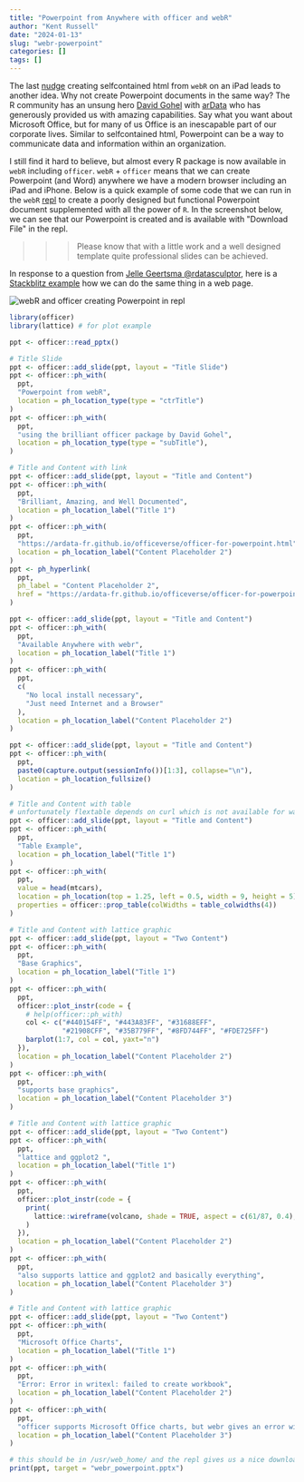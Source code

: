 ```yaml
---
title: "Powerpoint from Anywhere with officer and webR"
author: "Kent Russell"
date: "2024-01-13"
slug: "webr-powerpoint"
categories: []
tags: []
---
```


The last [nudge](https://www.jsinr.me/2024/01/10/selfcontained-htmlwidgets/) creating selfcontained html from `webR` on an iPad leads to another idea.  Why not create Powerpoint documents in the same way?  The R community has an unsung hero [David Gohel](https://davidgohel.r-universe.dev/) with [arData](https://www.ardata.fr) who has generously provided us with amazing capabilities.  Say what you want about Microsoft Office, but for many of us Office is an inescapable part of our corporate lives.  Similar to selfcontained html, Powerpoint can be a way to communicate data and information within an organization.

I still find it hard to believe, but almost every R package is now available in `webR` including `officer`.  `webR` + `officer` means that we can create Powerpoint (and Word) anywhere we have a modern browser including an iPad and iPhone.  Below is a quick example of some code that we can run in the `webR` [repl](https://webr.r-wasm.org/latest/) to create a poorly designed but functional Powerpoint document supplemented with all the power of `R`.  In the screenshot below, we can see that our Powerpoint is created and is available with "Download File" in the repl.

>>> Please know that with a little work and a well designed template quite professional slides can be achieved.

In response to a question from [Jelle Geertsma \@rdatasculptor](https://twitter.com/rdatasculptor), here is a [Stackblitz example](https://stackblitz.com/edit/vitejs-vite-bkrxbm?file=main.js) how we can do the same thing in a web page. 

![webR and officer creating Powerpoint in repl](/images/webr_powerpoint.png)


```r
library(officer)
library(lattice) # for plot example

ppt <- officer::read_pptx()

# Title Slide
ppt <- officer::add_slide(ppt, layout = "Title Slide")
ppt <- officer::ph_with(
  ppt,
  "Powerpoint from webR",
  location = ph_location_type(type = "ctrTitle")
)
ppt <- officer::ph_with(
  ppt,
  "using the brilliant officer package by David Gohel",
  location = ph_location_type(type = "subTitle"),
)

# Title and Content with link
ppt <- officer::add_slide(ppt, layout = "Title and Content")
ppt <- officer::ph_with(
  ppt,
  "Brilliant, Amazing, and Well Documented",
  location = ph_location_label("Title 1")
)
ppt <- officer::ph_with(
  ppt,
  "https://ardata-fr.github.io/officeverse/officer-for-powerpoint.html",
  location = ph_location_label("Content Placeholder 2")
)
ppt <- ph_hyperlink(
  ppt,
  ph_label = "Content Placeholder 2",
  href = "https://ardata-fr.github.io/officeverse/officer-for-powerpoint.html"
)

ppt <- officer::add_slide(ppt, layout = "Title and Content")
ppt <- officer::ph_with(
  ppt,
  "Available Anywhere with webr",
  location = ph_location_label("Title 1")
)
ppt <- officer::ph_with(
  ppt,
  c(
    "No local install necessary",
    "Just need Internet and a Browser"
  ),
  location = ph_location_label("Content Placeholder 2")
)

ppt <- officer::add_slide(ppt, layout = "Title and Content")
ppt <- officer::ph_with(
  ppt,
  paste0(capture.output(sessionInfo())[1:3], collapse="\n"),
  location = ph_location_fullsize()
)

# Title and Content with table
# unfortunately flextable depends on curl which is not available for wasm yet
ppt <- officer::add_slide(ppt, layout = "Title and Content")
ppt <- officer::ph_with(
  ppt,
  "Table Example",
  location = ph_location_label("Title 1")
)
ppt <- officer::ph_with(
  ppt,
  value = head(mtcars),
  location = ph_location(top = 1.25, left = 0.5, width = 9, height = 5),
  properties = officer::prop_table(colWidths = table_colwidths(4))
)

# Title and Content with lattice graphic
ppt <- officer::add_slide(ppt, layout = "Two Content")
ppt <- officer::ph_with(
  ppt,
  "Base Graphics",
  location = ph_location_label("Title 1")
)
ppt <- officer::ph_with(
  ppt,
  officer::plot_instr(code = {
    # help(officer::ph_with)
    col <- c("#440154FF", "#443A83FF", "#31688EFF",
             "#21908CFF", "#35B779FF", "#8FD744FF", "#FDE725FF")
    barplot(1:7, col = col, yaxt="n")
  }),
  location = ph_location_label("Content Placeholder 2")
)
ppt <- officer::ph_with(
  ppt,
  "supports base graphics",
  location = ph_location_label("Content Placeholder 3")
)

# Title and Content with lattice graphic
ppt <- officer::add_slide(ppt, layout = "Two Content")
ppt <- officer::ph_with(
  ppt,
  "lattice and ggplot2 ",
  location = ph_location_label("Title 1")
)
ppt <- officer::ph_with(
  ppt,
  officer::plot_instr(code = {
    print(
      lattice::wireframe(volcano, shade = TRUE, aspect = c(61/87, 0.4), light.source = c(10,0,10))
    )
  }),
  location = ph_location_label("Content Placeholder 2")
)
ppt <- officer::ph_with(
  ppt,
  "also supports lattice and ggplot2 and basically everything",
  location = ph_location_label("Content Placeholder 3")
)

# Title and Content with lattice graphic
ppt <- officer::add_slide(ppt, layout = "Two Content")
ppt <- officer::ph_with(
  ppt,
  "Microsoft Office Charts",
  location = ph_location_label("Title 1")
)
ppt <- officer::ph_with(
  ppt,
  "Error: Error in writexl: failed to create workbook",
  location = ph_location_label("Content Placeholder 2")
)
ppt <- officer::ph_with(
  ppt,
  "officer supports Microsoft Office charts, but webr gives an error with mschart",
  location = ph_location_label("Content Placeholder 3")
)

# this should be in /usr/web_home/ and the repl gives us a nice download button
print(ppt, target = "webr_powerpoint.pptx")
```

